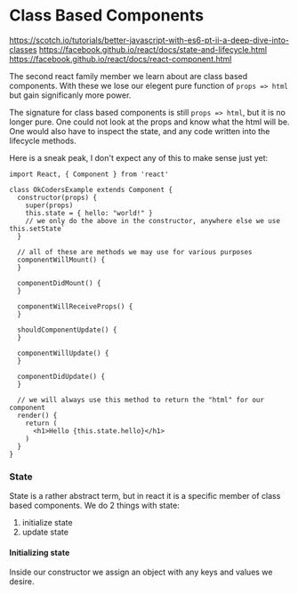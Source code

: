 # Class Based Components

https://scotch.io/tutorials/better-javascript-with-es6-pt-ii-a-deep-dive-into-classes
https://facebook.github.io/react/docs/state-and-lifecycle.html
https://facebook.github.io/react/docs/react-component.html

The second react family member we learn about are class based components. With
these we lose our elegent pure function of ```props => html``` but gain
significanly more power.

The signature for class based components is still ```props => html```, but it is
no longer pure. One could not look at the props and know what the html will be.
One would also have to inspect the state, and any code written into the
lifecycle methods.

Here is a sneak peak, I don't expect any of this to make sense just yet:

```
import React, { Component } from 'react'

class OkCodersExample extends Component {
  constructor(props) {
    super(props)
    this.state = { hello: "world!" }
    // we only do the above in the constructor, anywhere else we use this.setState`
  }

  // all of these are methods we may use for various purposes
  componentWillMount() {
  }

  componentDidMount() {
  }

  componentWillReceiveProps() {
  }

  shouldComponentUpdate() {
  }

  componentWillUpdate() {
  }

  componentDidUpdate() {
  }

  // we will always use this method to return the "html" for our component
  render() {
    return (
      <h1>Hello {this.state.hello}</h1>
    )
  }
}

```

### State

State is a rather abstract term, but in react it is a specific member of class
based components. We do 2 things with state:

1. initialize state
2. update state

#### Initializing state

Inside our constructor we assign an object with any keys and values we desire.

